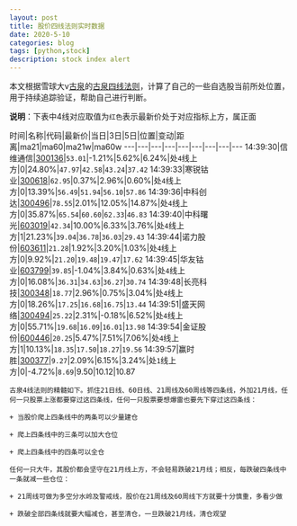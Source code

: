 ```yaml
---
layout: post
title: 股价四线法则实时数据
date: 2020-5-10
categories: blog
tags: [python,stock]
description: stock index alert
---
```



本文根据雪球大v[古泉](https://xueqiu.com/u/7148646888)的[古泉四线法则](https://xueqiu.com/7148646888/130498192)，计算了自己的一些自选股当前所处位置，用于持续追踪验证，帮助自己进行判断。

**说明**：下表中4线对应取值为`红色`表示最新价处于对应指标上方，属正面

时间|名称|代码|最新价|当日|3日|5日|位置|变动|距离|ma21|ma60|ma21w|ma60w
---|---|---|---|---|---|---|---|---
14:39:30|信维通信|[300136](https://xueqiu.com/S/SZ300136)|`53.01`|-1.21%|5.62%|6.24%|处`4`线上方|0|24.80%|`47.97`|`42.58`|`43.24`|`37.42`
14:39:33|寒锐钴业|[300618](https://xueqiu.com/S/SZ300618)|`62.95`|0.37%|2.96%|0.60%|处`4`线上方|0|13.39%|`56.49`|`51.94`|`56.10`|`57.86`
14:39:36|中科创达|[300496](https://xueqiu.com/S/SZ300496)|`78.55`|2.01%|12.05%|14.87%|处`4`线上方|0|35.87%|`65.54`|`60.60`|`62.33`|`46.83`
14:39:40|中科曙光|[603019](https://xueqiu.com/S/SH603019)|`42.34`|10.00%|6.33%|3.76%|处`4`线上方|1|21.23%|`39.04`|`36.78`|`36.03`|`29.43`
14:39:44|诺力股份|[603611](https://xueqiu.com/S/SH603611)|`21.28`|1.92%|3.20%|1.03%|处`4`线上方|0|9.92%|`21.20`|`19.48`|`19.47`|`17.62`
14:39:45|华友钴业|[603799](https://xueqiu.com/S/SH603799)|`39.85`|-1.04%|3.84%|0.63%|处`4`线上方|0|16.08%|`36.31`|`34.63`|`36.27`|`30.74`
14:39:48|长亮科技|[300348](https://xueqiu.com/S/SZ300348)|`18.77`|2.96%|0.75%|3.04%|处`4`线上方|0|18.26%|`17.25`|`16.68`|`16.75`|`13.44`
14:39:51|盛天网络|[300494](https://xueqiu.com/S/SZ300494)|`25.22`|2.31%|-0.18%|6.52%|处`4`线上方|0|55.71%|`19.68`|`16.09`|`16.01`|`13.98`
14:39:54|金证股份|[600446](https://xueqiu.com/S/SH600446)|`20.25`|5.47%|7.51%|7.06%|处`4`线上方|1|10.13%|`18.35`|`17.50`|`18.27`|`19.56`
14:39:57|赢时胜|[300377](https://xueqiu.com/S/SZ300377)|`9.27`|2.09%|6.15%|3.24%|处`1`线上方|0|-4.72%|`8.69`|9.50|10.12|10.87

```
古泉4线法则的精髓如下。抓住21日线、60日线、21周线及60周线等四条线，外加21月线，任何一只股票上涨都要穿过这四条线，任何一只股票要想爆雷也要先下穿过这四条线：

+ 当股价爬上四条线中的两条可以少量建仓

+ 爬上四条线中的三条可以加大仓位

+ 爬上四条线中的四条可以全仓

任何一只大牛，其股价都会坚守在21月线上方，不会轻易跌破21月线；相反，每跌破四条线中一条就减一些仓位：

+ 21周线可做为多空分水岭及警戒线，股价在21周线及60周线下方就要十分慎重，多看少做

+ 跌破全部四条线就要大幅减仓，甚至清仓，一旦跌破21月线，清仓观望
```